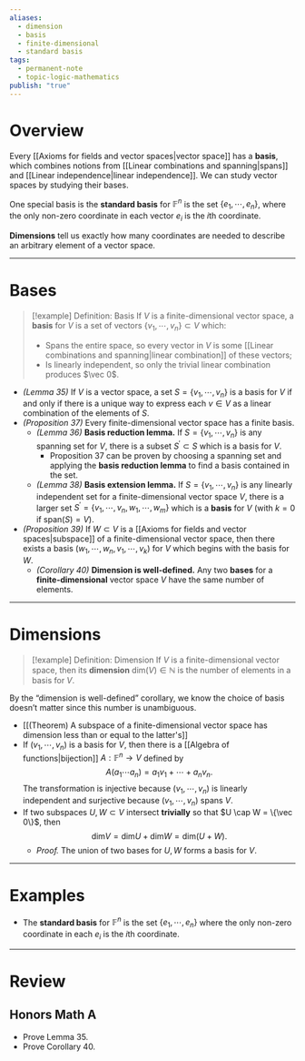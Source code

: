 ```yaml
---
aliases:
  - dimension
  - basis
  - finite-dimensional
  - standard basis
tags:
  - permanent-note
  - topic-logic-mathematics
publish: "true"
---
```

# Overview

Every [[Axioms for fields and vector spaces|vector space]] has a **basis**, which combines notions from [[Linear combinations and spanning|spans]] and [[Linear independence|linear independence]]. We can study vector spaces by studying their bases.

One special basis is the **standard basis** for $\mathbb F^n$ is the set $\{e_1, \cdots, e_n\}$, where the only non-zero coordinate in each vector $e_i$ is the $i$th coordinate.

**Dimensions** tell us exactly how many coordinates are needed to describe an arbitrary element of a vector space.

---
# Bases

>[!example] Definition: Basis
>If $V$ is a finite-dimensional vector space, a **basis** for $V$ is a set of vectors $\{v_1, \cdots, v_n\} \subset V$ which:
>- Spans the entire space, so every vector in $V$ is some [[Linear combinations and spanning|linear combination]] of these vectors;
>- Is linearly independent, so only the trivial linear combination produces $\vec 0$.

- *(Lemma 35)* If $V$ is a vector space, a set $S = \{v_1, \cdots, v_n\}$ is a basis for $V$ if and only if there is a unique way to express each $v \in V$ as a linear combination of the elements of $S$.
- *(Proposition 37)* Every finite-dimensional vector space has a finite basis.
	- *(Lemma 36)* **Basis reduction lemma.** If $S = \{v_1, \cdots, v_n\}$ is any spanning set for $V$, there is a subset $S^{\prime} \subset S$ which is a basis for $V$.
		- Proposition 37 can be proven by choosing a spanning set and applying the **basis reduction lemma** to find a basis contained in the set.
	- *(Lemma 38)* **Basis extension lemma.** If $S = \{v_1, \cdots, v_n\}$ is any linearly independent set for a finite-dimensional vector space $V$, there is a larger set $S^{\prime} = \{v_1, \cdots, v_n, w_1, \cdots, w_m\}$ which is a **basis** for $V$ (with $k = 0$ if $\text{span}(S) = V$).
- *(Proposition 39)* If $W \subset V$ is a [[Axioms for fields and vector spaces|subspace]] of a finite-dimensional vector space, then there exists a basis $(w_1, \cdots, w_n, v_1, \cdots, v_k)$ for $V$ which begins with the basis for $W$. 
	- *(Corollary 40)* **Dimension is well-defined.** Any two **bases** for a **finite-dimensional** vector space $V$ have the same number of elements.

---
# Dimensions

>[!example] Definition: Dimension
>If $V$ is a finite-dimensional vector space, then its **dimension** $\text{dim}(V) \in \mathbb N$ is the number of elements in a basis for $V$.

By the “dimension is well-defined” corollary, we know the choice of basis doesn’t matter since this number is unambiguous.

- [[(Theorem) A subspace of a finite-dimensional vector space has dimension less than or equal to the latter's]]
- If $(v_1, \cdots, v_n)$ is a basis for $V$, then there is a [[Algebra of functions|bijection]] $A : \mathbb F^n \to V$ defined by $$ A(a_1 \cdots a_n) = a_1v_1 + \cdots + a_nv_n.$$The transformation is injective because $(v_1, \cdots, v_n)$ is linearly independent and surjective because $(v_1, \cdots, v_n)$ spans $V$.
- If two subspaces $U, W \subset V$ intersect **trivially** so that $U \cap W = \{\vec 0\}$, then $$ \text{dim}V = \text{dim}U + \text{dim}W = \text{dim}(U+W) .$$
	- *Proof.* The union of two bases for $U,W$ forms a basis for $V$.

---
# Examples

- The **standard basis** for $\mathbb F^n$ is the set $\{e_1, \cdots, e_n\}$ where the only non-zero coordinate in each $e_i$ is the $i$th coordinate.

---
# Review

## Honors Math A
- Prove Lemma 35.
- Prove Corollary 40.